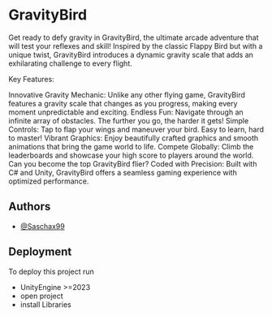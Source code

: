 
# GravityBird

Get ready to defy gravity in GravityBird, the ultimate arcade adventure that will test your reflexes and skill! Inspired by the classic Flappy Bird but with a unique twist, GravityBird introduces a dynamic gravity scale that adds an exhilarating challenge to every flight.

Key Features:

Innovative Gravity Mechanic: Unlike any other flying game, GravityBird features a gravity scale that changes as you progress, making every moment unpredictable and exciting.
Endless Fun: Navigate through an infinite array of obstacles. The further you go, the harder it gets!
Simple Controls: Tap to flap your wings and maneuver your bird. Easy to learn, hard to master!
Vibrant Graphics: Enjoy beautifully crafted graphics and smooth animations that bring the game world to life.
Compete Globally: Climb the leaderboards and showcase your high score to players around the world. Can you become the top GravityBird flier?
Coded with Precision: Built with C# and Unity, GravityBird offers a seamless gaming experience with optimized performance.

## Authors

- [@Saschax99](https://www.github.com/Saschax99)

## Deployment

To deploy this project run

- UnityEngine >=2023
- open project
- install Libraries
